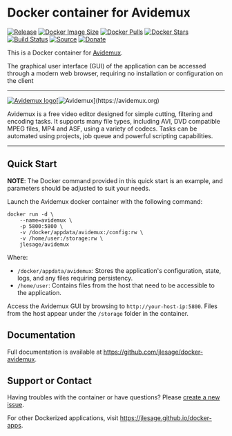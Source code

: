 # Docker container for Avidemux
[![Release](https://img.shields.io/github/release/jlesage/docker-avidemux.svg?logo=github&style=for-the-badge)](https://github.com/jlesage/docker-avidemux/releases/latest)
[![Docker Image Size](https://img.shields.io/docker/image-size/jlesage/avidemux/latest?logo=docker&style=for-the-badge)](https://hub.docker.com/r/jlesage/avidemux/tags)
[![Docker Pulls](https://img.shields.io/docker/pulls/jlesage/avidemux?label=Pulls&logo=docker&style=for-the-badge)](https://hub.docker.com/r/jlesage/avidemux)
[![Docker Stars](https://img.shields.io/docker/stars/jlesage/avidemux?label=Stars&logo=docker&style=for-the-badge)](https://hub.docker.com/r/jlesage/avidemux)
[![Build Status](https://img.shields.io/github/actions/workflow/status/jlesage/docker-avidemux/build-image.yml?logo=github&branch=master&style=for-the-badge)](https://github.com/jlesage/docker-avidemux/actions/workflows/build-image.yml)
[![Source](https://img.shields.io/badge/Source-GitHub-blue?logo=github&style=for-the-badge)](https://github.com/jlesage/docker-avidemux)
[![Donate](https://img.shields.io/badge/Donate-PayPal-green.svg?style=for-the-badge)](https://paypal.me/JocelynLeSage)

This is a Docker container for [Avidemux](https://avidemux.org).

The graphical user interface (GUI) of the application can be accessed through a
modern web browser, requiring no installation or configuration on the client

---

[![Avidemux logo](https://images.weserv.nl/?url=raw.githubusercontent.com/jlesage/docker-templates/master/jlesage/images/avidemux-icon.png&w=110)](https://avidemux.org)[![Avidemux](https://images.placeholders.dev/?width=256&height=110&fontFamily=monospace&fontWeight=400&fontSize=52&text=Avidemux&bgColor=rgba(0,0,0,0.0)&textColor=rgba(121,121,121,1))](https://avidemux.org)

Avidemux is a free video editor designed for simple cutting, filtering and encoding
tasks.  It supports many file types, including AVI, DVD compatible MPEG files, MP4
and ASF, using a variety of codecs.  Tasks can be automated using projects, job
queue and powerful scripting capabilities.

---

## Quick Start

**NOTE**:
    The Docker command provided in this quick start is an example, and parameters
    should be adjusted to suit your needs.

Launch the Avidemux docker container with the following command:
```shell
docker run -d \
    --name=avidemux \
    -p 5800:5800 \
    -v /docker/appdata/avidemux:/config:rw \
    -v /home/user:/storage:rw \
    jlesage/avidemux
```

Where:

  - `/docker/appdata/avidemux`: Stores the application's configuration, state, logs, and any files requiring persistency.
  - `/home/user`: Contains files from the host that need to be accessible to the application.

Access the Avidemux GUI by browsing to `http://your-host-ip:5800`.
Files from the host appear under the `/storage` folder in the container.

## Documentation

Full documentation is available at https://github.com/jlesage/docker-avidemux.

## Support or Contact

Having troubles with the container or have questions? Please
[create a new issue](https://github.com/jlesage/docker-avidemux/issues).

For other Dockerized applications, visit https://jlesage.github.io/docker-apps.
